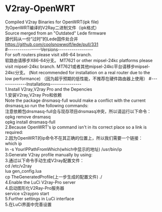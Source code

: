# V2ray-OpenWRT  
Compiled V2ray Binaries for OpenWRT(ipk file)  
为OpenWRT编译的V2Ray二进制文件（ipk格式）  
Source merged from an "Outdated" Lede firmware  
源代码从一份“过时”的Lede固件处合并  
https://github.com/coolsnowwolf/lede/pull/331  
#-----------------Versions------------------  
For soft routers please visit x86-64 branch.  
软路由请移步X86-64分支。
MT7621 or other mipsel-24kc platforms please visit mipsel-24kc branch.
MT7621或者其他mipsel-24kc平台请移步mipsel-24kc分支。
(Not recommended for installation on a real router due to the low performance)
（因为超乎预期的低性能，不推荐在硬件路由器上使用）
#--------------Installations----------------  
1.Install V2ray,V2ray Pro and the Depencies  
1.安装V2ray,V2ray Pro和依赖  
Note the package dnsmasq-full would make a conflict with the current dnsmasq,so run the following commands:  
注意依赖包dnsmasq-full会与现存项目dnsmasq冲突，所以请运行以下命令：  
opkg remove dnsmasq  
opkg install dnsmasq-full  
2.Because OpenWRT's ip command isn't in its correct place so a link is required:  
2.因为OpenWRT的ip命令不在其正确的位置上，所以我们需要一个链接：  
which ip  
ln -s YourIPPathFromWhich(which中显示的地址) /usr/bin/ip  
3.Generate V2ray profile manually by using:  
3.通过以下命令手动生成V2ray配置文件：  
cd /etc/v2ray  
lua gen_config.lua  
cp TheGeneratedProfile(上一步生成的配置文件) ./  
4.Enable the LuCi V2ray-Pro server  
4.启动图形化V2Ray-Pro服务器  
service v2raypro start  
5.Further settings in LuCi interface  
5.在LuCi界面中完善设置  
